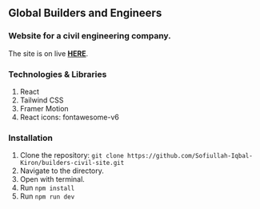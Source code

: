 ## Global Builders and Engineers
### Website for a civil engineering company.

The site is on live [**HERE**](https://beautiful-lokum-91cb5c.netlify.app/#linkedin).

### Technologies & Libraries
1. React
2. Tailwind CSS
3. Framer Motion
4. React icons: fontawesome-v6

### Installation
1. Clone the repository: ```git clone https://github.com/Sofiullah-Iqbal-Kiron/builders-civil-site.git```
2. Navigate to the directory.
3. Open with terminal.
4. Run ```npm install```
5. Run ```npm run dev```